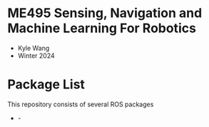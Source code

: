 # ME495 Sensing, Navigation and Machine Learning For Robotics
* Kyle Wang
* Winter 2024
# Package List
This repository consists of several ROS packages
- <PACKAGE1> - <one sentence description>